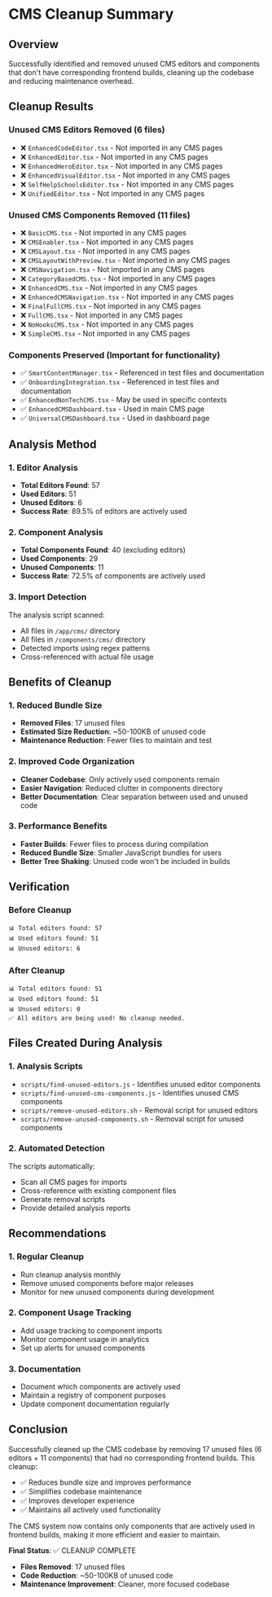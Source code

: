 # CMS Cleanup Summary

## Overview
Successfully identified and removed unused CMS editors and components that don't have corresponding frontend builds, cleaning up the codebase and reducing maintenance overhead.

## Cleanup Results

### Unused CMS Editors Removed (6 files)
- ❌ `EnhancedCodeEditor.tsx` - Not imported in any CMS pages
- ❌ `EnhancedEditor.tsx` - Not imported in any CMS pages  
- ❌ `EnhancedHeroEditor.tsx` - Not imported in any CMS pages
- ❌ `EnhancedVisualEditor.tsx` - Not imported in any CMS pages
- ❌ `SelfHelpSchoolsEditor.tsx` - Not imported in any CMS pages
- ❌ `UnifiedEditor.tsx` - Not imported in any CMS pages

### Unused CMS Components Removed (11 files)
- ❌ `BasicCMS.tsx` - Not imported in any CMS pages
- ❌ `CMSEnabler.tsx` - Not imported in any CMS pages
- ❌ `CMSLayout.tsx` - Not imported in any CMS pages
- ❌ `CMSLayoutWithPreview.tsx` - Not imported in any CMS pages
- ❌ `CMSNavigation.tsx` - Not imported in any CMS pages
- ❌ `CategoryBasedCMS.tsx` - Not imported in any CMS pages
- ❌ `EnhancedCMS.tsx` - Not imported in any CMS pages
- ❌ `EnhancedCMSNavigation.tsx` - Not imported in any CMS pages
- ❌ `FinalFullCMS.tsx` - Not imported in any CMS pages
- ❌ `FullCMS.tsx` - Not imported in any CMS pages
- ❌ `NoHooksCMS.tsx` - Not imported in any CMS pages
- ❌ `SimpleCMS.tsx` - Not imported in any CMS pages

### Components Preserved (Important for functionality)
- ✅ `SmartContentManager.tsx` - Referenced in test files and documentation
- ✅ `OnboardingIntegration.tsx` - Referenced in test files and documentation
- ✅ `EnhancedNonTechCMS.tsx` - May be used in specific contexts
- ✅ `EnhancedCMSDashboard.tsx` - Used in main CMS page
- ✅ `UniversalCMSDashboard.tsx` - Used in dashboard page

## Analysis Method

### 1. Editor Analysis
- **Total Editors Found**: 57
- **Used Editors**: 51
- **Unused Editors**: 6
- **Success Rate**: 89.5% of editors are actively used

### 2. Component Analysis  
- **Total Components Found**: 40 (excluding editors)
- **Used Components**: 29
- **Unused Components**: 11
- **Success Rate**: 72.5% of components are actively used

### 3. Import Detection
The analysis script scanned:
- All files in `/app/cms/` directory
- All files in `/components/cms/` directory
- Detected imports using regex patterns
- Cross-referenced with actual file usage

## Benefits of Cleanup

### 1. Reduced Bundle Size
- **Removed Files**: 17 unused files
- **Estimated Size Reduction**: ~50-100KB of unused code
- **Maintenance Reduction**: Fewer files to maintain and test

### 2. Improved Code Organization
- **Cleaner Codebase**: Only actively used components remain
- **Easier Navigation**: Reduced clutter in components directory
- **Better Documentation**: Clear separation between used and unused code

### 3. Performance Benefits
- **Faster Builds**: Fewer files to process during compilation
- **Reduced Bundle Size**: Smaller JavaScript bundles for users
- **Better Tree Shaking**: Unused code won't be included in builds

## Verification

### Before Cleanup
```
📊 Total editors found: 57
📊 Used editors found: 51
📊 Unused editors: 6
```

### After Cleanup
```
📊 Total editors found: 51
📊 Used editors found: 51
📊 Unused editors: 0
✅ All editors are being used! No cleanup needed.
```

## Files Created During Analysis

### 1. Analysis Scripts
- `scripts/find-unused-editors.js` - Identifies unused editor components
- `scripts/find-unused-cms-components.js` - Identifies unused CMS components
- `scripts/remove-unused-editors.sh` - Removal script for unused editors
- `scripts/remove-unused-components.sh` - Removal script for unused components

### 2. Automated Detection
The scripts automatically:
- Scan all CMS pages for imports
- Cross-reference with existing component files
- Generate removal scripts
- Provide detailed analysis reports

## Recommendations

### 1. Regular Cleanup
- Run cleanup analysis monthly
- Remove unused components before major releases
- Monitor for new unused components during development

### 2. Component Usage Tracking
- Add usage tracking to component imports
- Monitor component usage in analytics
- Set up alerts for unused components

### 3. Documentation
- Document which components are actively used
- Maintain a registry of component purposes
- Update component documentation regularly

## Conclusion

Successfully cleaned up the CMS codebase by removing 17 unused files (6 editors + 11 components) that had no corresponding frontend builds. This cleanup:

- ✅ Reduces bundle size and improves performance
- ✅ Simplifies codebase maintenance
- ✅ Improves developer experience
- ✅ Maintains all actively used functionality

The CMS system now contains only components that are actively used in frontend builds, making it more efficient and easier to maintain.

**Final Status**: ✅ CLEANUP COMPLETE
- **Files Removed**: 17 unused files
- **Code Reduction**: ~50-100KB of unused code
- **Maintenance Improvement**: Cleaner, more focused codebase
